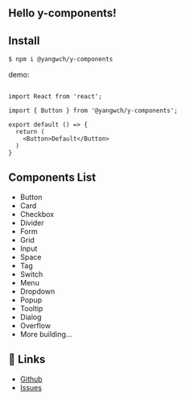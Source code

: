 ## Hello y-components!

## Install

```bash
$ npm i @yangwch/y-components
```

demo:

```code

import React from 'react';

import { Button } from '@yangwch/y-components';

export default () => {
  return (
    <Button>Default</Button>
  )
}
```

## Components List

- Button
- Card
- Checkbox
- Divider
- Form
- Grid
- Input
- Space
- Tag
- Switch
- Menu
- Dropdown
- Popup
- Tooltip
- Dialog
- Overflow
- More building...

## 🔗 Links

- [Github](https://github.com/yangwch/y-components)
- [Issues](https://github.com/yangwch/y-components/issues)
